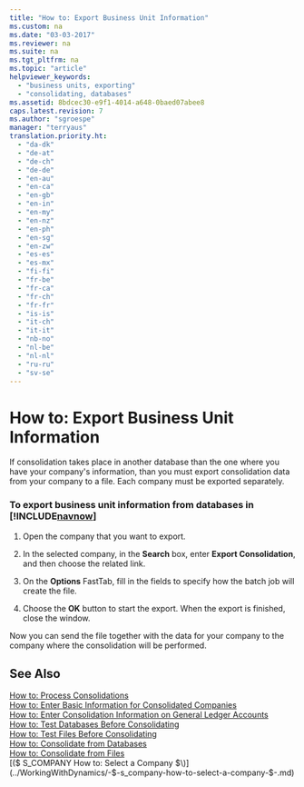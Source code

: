 ```yaml
---
title: "How to: Export Business Unit Information"
ms.custom: na
ms.date: "03-03-2017"
ms.reviewer: na
ms.suite: na
ms.tgt_pltfrm: na
ms.topic: "article"
helpviewer_keywords: 
  - "business units, exporting"
  - "consolidating, databases"
ms.assetid: 8bdcec30-e9f1-4014-a648-0baed07abee8
caps.latest.revision: 7
ms.author: "sgroespe"
manager: "terryaus"
translation.priority.ht: 
  - "da-dk"
  - "de-at"
  - "de-ch"
  - "de-de"
  - "en-au"
  - "en-ca"
  - "en-gb"
  - "en-in"
  - "en-my"
  - "en-nz"
  - "en-ph"
  - "en-sg"
  - "en-zw"
  - "es-es"
  - "es-mx"
  - "fi-fi"
  - "fr-be"
  - "fr-ca"
  - "fr-ch"
  - "fr-fr"
  - "is-is"
  - "it-ch"
  - "it-it"
  - "nb-no"
  - "nl-be"
  - "nl-nl"
  - "ru-ru"
  - "sv-se"
---
```

# How to: Export Business Unit Information
If consolidation takes place in another database than the one where you have your company's information, than you must export consolidation data from your company to a file. Each company must be exported separately.  
  
### To export business unit information from databases in [!INCLUDE[navnow](../ApplicationDesign/includes/navnow_md.md)]  
  
1.  Open the company that you want to export.  
  
2.  In the selected company, in the **Search** box, enter **Export Consolidation**, and then choose the related link.  
  
3.  On the **Options** FastTab, fill in the fields to specify how the batch job will create the file.  
  
4.  Choose the **OK** button to start the export. When the export is finished, close the window.  
  
 Now you can send the file together with the data for your company to the company where the consolidation will be performed.  
  
## See Also  
 [How to: Process Consolidations](../Finance/how-to-process-consolidations.md)   
 [How to: Enter Basic Information for Consolidated Companies](../Finance/how-to-enter-basic-information-for-consolidated-companies.md)   
 [How to: Enter Consolidation Information on General Ledger Accounts](../Finance/how-to-enter-consolidation-information-on-general-ledger-accounts.md)   
 [How to: Test Databases Before Consolidating](../Finance/how-to-test-databases-before-consolidating.md)   
 [How to: Test Files Before Consolidating](../Finance/how-to-test-files-before-consolidating.md)   
 [How to: Consolidate from Databases](../Finance/how-to-consolidate-from-databases.md)   
 [How to: Consolidate from Files](../Finance/how-to-consolidate-from-files.md)   
 [\($ S\_COMPANY How to: Select a Company $\)](../WorkingWithDynamics/-$-s_company-how-to-select-a-company-$-.md)